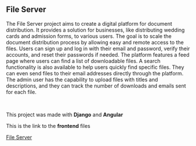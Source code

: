 ## File Server


The File Server project aims to create a digital platform for document distribution. It provides a solution for businesses, like distributing wedding cards and admission forms, to various users. The goal is to scale the document distribution process by allowing easy and remote access to the files. Users can sign up and log in with their email and password, verify their accounts, and reset their passwords if needed. The platform features a feed page where users can find a list of downloadable files. A search functionality is also available to help users quickly find specific files. They can even send files to their email addresses directly through the platform. The admin user has the capability to upload files with titles and descriptions, and they can track the number of downloads and emails sent for each file.

<br>

This project was made with <b>Django</b> and <b>Angular</b>

This is the link to the <b>frontend</b> files <br>

[File Server](https://github.com/lonebhen/FileServer-Frontend)
